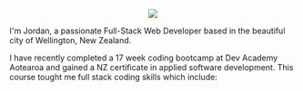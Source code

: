 <p align="center">
  <img src="https://capsule-render.vercel.app/api?text=Kia Ora!&animation=fadeIn&type=waving&color=gradient&height=100"/>
</p>

I'm Jordan, a passionate Full-Stack Web Developer based in the beautiful city of Wellington, New Zealand.

I have recently completed a 17 week coding bootcamp at Dev Academy Aotearoa and gained a NZ certificate in applied software development. This course tought me full stack coding skills which include:
